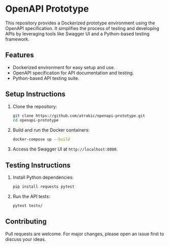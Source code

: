 # OpenAPI Prototype

This repository provides a Dockerized prototype environment using the OpenAPI specification. It simplifies the process of testing and developing APIs by leveraging tools like Swagger UI and a Python-based testing framework.

## Features
- Dockerized environment for easy setup and use.
- OpenAPI specification for API documentation and testing.
- Python-based API testing suite.

## Setup Instructions

1. Clone the repository:
   ```bash
   git clone https://github.com/atrakic/openapi-prototype.git
   cd openapi-prototype
   ```

2. Build and run the Docker containers:
   ```bash
   docker-compose up --build
   ```

3. Access the Swagger UI at `http://localhost:8080`.

## Testing Instructions

1. Install Python dependencies:
   ```bash
   pip install requests pytest
   ```

2. Run the API tests:
   ```bash
   pytest tests/
   ```

## Contributing
Pull requests are welcome. For major changes, please open an issue first to discuss your ideas.

